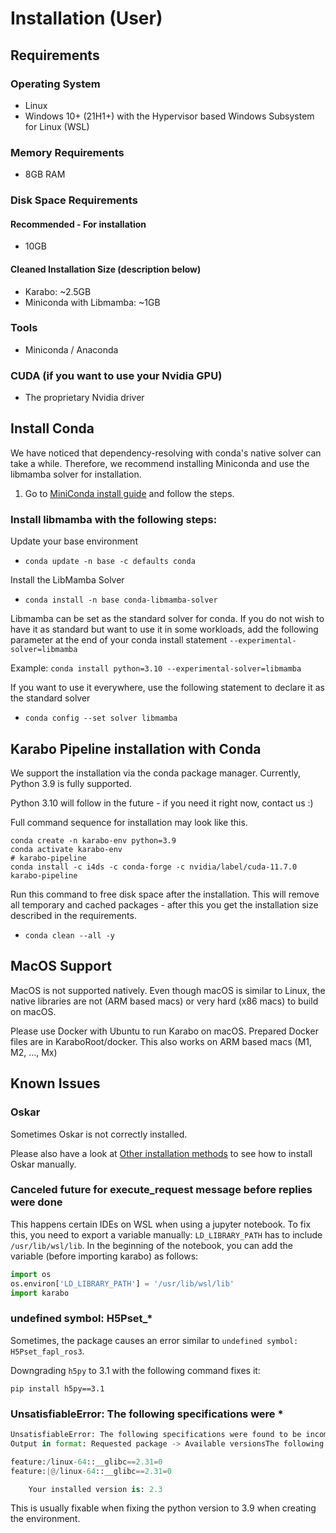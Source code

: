 # Installation (User)

## Requirements

### Operating System
- Linux 
- Windows 10+ (21H1+) with the Hypervisor based Windows Subsystem for Linux (WSL)

### Memory Requirements
- 8GB RAM

### Disk Space Requirements
#### Recommended - For installation
-  10GB

#### Cleaned Installation Size (description below)
-  Karabo: ~2.5GB
-  Miniconda with Libmamba: ~1GB

### Tools
- Miniconda / Anaconda

### CUDA (if you want to use your Nvidia GPU)
- The proprietary Nvidia driver

## Install Conda

We have noticed that dependency-resolving with conda's native solver can take a while. Therefore, we recommend installing Miniconda and use the libmamba solver for installation.

1. Go to [MiniConda install guide](https://docs.conda.io/projects/conda/en/latest/user-guide/install/linux.html) and follow the steps.

### Install libmamba with the following steps:

Update your base environment
- `conda update -n base -c defaults conda`

Install the LibMamba Solver
- `conda install -n base conda-libmamba-solver`

Libmamba can be set as the standard solver for conda. If you do not wish to have it as standard but want to use it in some workloads, add the following parameter at the end of your conda install statement `--experimental-solver=libmamba`

Example: `conda install python=3.10 --experimental-solver=libmamba`

If you want to use it everywhere, use the following statement to declare it as the standard solver
- `conda config --set solver libmamba`

## Karabo Pipeline installation with Conda

We support the installation via the conda package manager.
Currently, Python 3.9 is fully supported.

Python 3.10 will follow in the future - if you need it right now, contact us :) 

Full command sequence for installation may look like this.

```shell
conda create -n karabo-env python=3.9
conda activate karabo-env
# karabo-pipeline
conda install -c i4ds -c conda-forge -c nvidia/label/cuda-11.7.0 karabo-pipeline
```

Run this command to free disk space after the installation. This will remove all temporary and cached packages - after this you get the installation size described in the requirements.
- `conda clean --all -y`

## MacOS Support

MacOS is not supported natively. Even though macOS is similar to Linux, the native libraries are not (ARM based macs) or very hard (x86 macs) to build on macOS. 

Please use Docker with Ubuntu to run Karabo on macOS. Prepared Docker files are in KaraboRoot/docker. This also works on ARM based macs (M1, M2, ..., Mx)

##  Known Issues

### Oskar
Sometimes Oskar is not correctly installed. 

Please also have a look at [Other installation methods](installation_no_conda.md) to see how to install Oskar manually.

### Canceled future for execute_request message before replies were done
This happens certain IDEs on WSL when using a jupyter notebook. To fix this, you need to export a variable manually: 
`LD_LIBRARY_PATH` has to include `/usr/lib/wsl/lib`. 
In the beginning of the notebook, you can add the variable (before importing karabo) as follows:

```python
import os
os.environ['LD_LIBRARY_PATH'] = '/usr/lib/wsl/lib'
import karabo
```

### undefined symbol: H5Pset_*
Sometimes, the package causes an error similar to `undefined symbol: H5Pset_fapl_ros3`. 

Downgrading `h5py` to 3.1 with the following command fixes it:

```shell
pip install h5py==3.1
```

### UnsatisfiableError: The following specifications were *

```python
UnsatisfiableError: The following specifications were found to be incompatible with each other:
Output in format: Requested package -> Available versionsThe following specifications were found to be incompatible with your system:

feature:/linux-64::__glibc==2.31=0
feature:|@/linux-64::__glibc==2.31=0

	Your installed version is: 2.3
```

This is usually fixable when fixing the python version to 3.9 when creating the environment.
